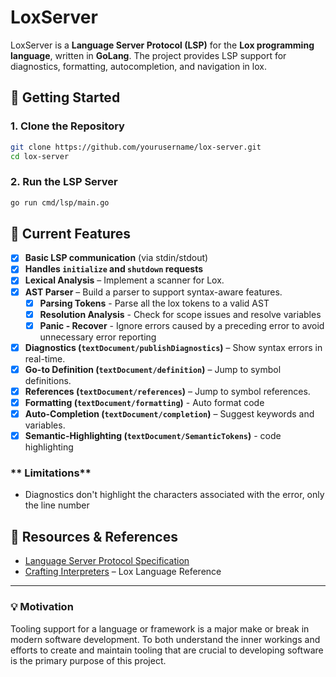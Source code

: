 # **LoxServer**  

LoxServer is a **Language Server Protocol (LSP)** for the **Lox programming language**, written in **GoLang**. The project provides LSP support for diagnostics, formatting, autocompletion, and navigation in lox.  

## **🚀 Getting Started**  

### **1. Clone the Repository**  
```sh
git clone https://github.com/yourusername/lox-server.git
cd lox-server
```

### **2. Run the LSP Server**  
```sh
go run cmd/lsp/main.go
```

## **📌 Current Features**  
- [x] **Basic LSP communication** (via stdin/stdout)  
- [x] **Handles `initialize` and `shutdown` requests**  
- [x] **Lexical Analysis** – Implement a scanner for Lox.  
- [x] **AST Parser** – Build a parser to support syntax-aware features.  
    - [x] **Parsing Tokens** - Parse all the lox tokens to a valid AST
    - [x] **Resolution Analysis** - Check for scope issues and resolve variables
    - [x] **Panic - Recover** - Ignore errors caused by a preceding error to avoid unnecessary error reporting 
- [x] **Diagnostics (`textDocument/publishDiagnostics`)** – Show syntax errors in real-time.  
- [x] **Go-to Definition (`textDocument/definition`)** – Jump to symbol definitions.  
- [x] **References (`textDocument/references`)** – Jump to symbol references.
- [x] **Formatting (`textDocument/formatting`)** - Auto format code
- [x] **Auto-Completion (`textDocument/completion`)** – Suggest keywords and variables.  
- [x] **Semantic-Highlighting (`textDocument/SemanticTokens`)** - code highlighting

### ** Limitations**
- Diagnostics don't highlight the characters associated with the error, only the line number

## **📖 Resources & References**  
- [Language Server Protocol Specification](https://microsoft.github.io/language-server-protocol/specifications/lsp/3.17/specification/)  
- [Crafting Interpreters](https://craftinginterpreters.com/) – Lox Language Reference  

---

### **💡 Motivation**  
Tooling support for a language or framework is a major make or break in modern software development.
To both understand the inner workings and efforts to create and maintain tooling that are crucial to developing software is the
primary purpose of this project.


